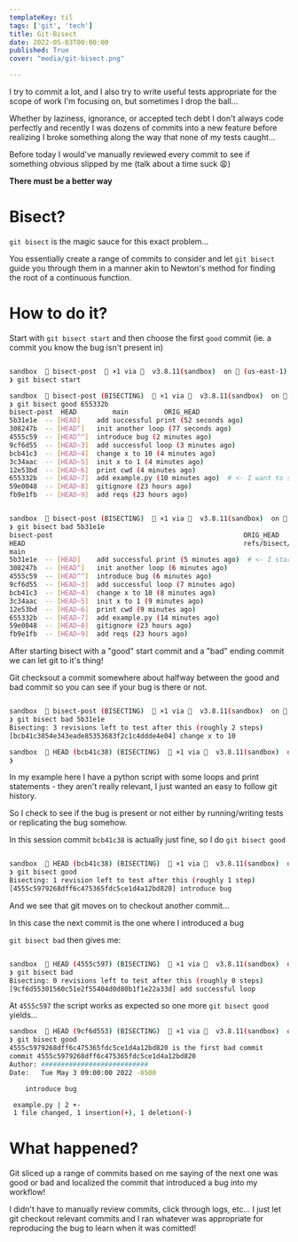 ```yaml
---
templateKey: til
tags: ['git', 'tech']
title: Git-Bisect
date: 2022-05-03T00:00:00
published: True
cover: "media/git-bisect.png"

---
```


I try to commit a lot, and I also try to write useful tests appropriate for the scope of work I'm focusing on, but sometimes I drop the ball...

Whether by laziness, ignorance, or accepted tech debt I don't always code perfectly and recently I was dozens of commits into a new feature before realizing I broke something along the way that none of my tests caught...

Before today I would've manually reviewed every commit to see if something obvious slipped by me (talk about a time suck 😩)

__There must be a better way__

# Bisect?

`git bisect` is the magic sauce for this exact problem...

You essentially create a range of commits to consider and let `git bisect` guide you through them in a manner akin to Newton's method for finding the root of a continuous function.

# How to do it?

Start with `git bisect start` and then choose the first `good` commit (ie. a commit you know the bug isn't present in)

```bash

sandbox   bisect-post   ×1 via   v3.8.11(sandbox)  on  (us-east-1)
❯ git bisect start

sandbox   bisect-post (BISECTING)   ×1 via   v3.8.11(sandbox)  on  (us-east-1)
❯ git bisect good 655332b
bisect-post  HEAD         main         ORIG_HEAD
5b31e1e  -- [HEAD]    add successful print (52 seconds ago)
308247b  -- [HEAD^]   init another loop (77 seconds ago)
4555c59  -- [HEAD^^]  introduce bug (2 minutes ago)
9cf6d55  -- [HEAD~3]  add successful loop (3 minutes ago)
bcb41c3  -- [HEAD~4]  change x to 10 (4 minutes ago)
3c34aac  -- [HEAD~5]  init x to 1 (4 minutes ago)
12e53bd  -- [HEAD~6]  print cwd (4 minutes ago)
655332b  -- [HEAD~7]  add example.py (10 minutes ago)  # <- I want to start at this commit
59e0048  -- [HEAD~8]  gitignore (23 hours ago)
fb9e1fb  -- [HEAD~9]  add reqs (23 hours ago)

```

```bash

sandbox   bisect-post (BISECTING)   ×1 via   v3.8.11(sandbox)  on  (us-east-1)
❯ git bisect bad 5b31e1e
bisect-post                                                ORIG_HEAD
HEAD                                                       refs/bisect/good-655332b6c384934c2c00c3d4aba3011ccc1e5b57
main
5b31e1e  -- [HEAD]    add successful print (5 minutes ago)  # <- I start here with the "bad" commit
308247b  -- [HEAD^]   init another loop (6 minutes ago)
4555c59  -- [HEAD^^]  introduce bug (6 minutes ago)
9cf6d55  -- [HEAD~3]  add successful loop (7 minutes ago)
bcb41c3  -- [HEAD~4]  change x to 10 (8 minutes ago)
3c34aac  -- [HEAD~5]  init x to 1 (9 minutes ago)
12e53bd  -- [HEAD~6]  print cwd (9 minutes ago)
655332b  -- [HEAD~7]  add example.py (14 minutes ago)
59e0048  -- [HEAD~8]  gitignore (23 hours ago)
fb9e1fb  -- [HEAD~9]  add reqs (23 hours ago)

```

After starting bisect with a "good" start commit and a "bad" ending commit we can let git to it's thing!

Git checksout a commit somewhere about halfway between the good and bad commit so you can see if your bug is there or not.

```bash

sandbox   bisect-post (BISECTING)   ×1 via   v3.8.11(sandbox)  on  (us-east-1)
❯ git bisect bad 5b31e1e
Bisecting: 3 revisions left to test after this (roughly 2 steps)
[bcb41c3854e343eade85353683f2c1c4ddde4e04] change x to 10

sandbox   HEAD (bcb41c38) (BISECTING)   ×1 via   v3.8.11(sandbox)  on  (us-east-1)
❯
```

In my example here I have a python script with some loops and print statements - they aren't really relevant, I just wanted an easy to follow git history.

So I check to see if the bug is present or not either by running/writing tests or replicating the bug somehow.

In this session commit `bcb41c38` is actually just fine, so I do `git bisect good`

```bash

sandbox   HEAD (bcb41c38) (BISECTING)   ×1 via   v3.8.11(sandbox)  on  (us-east-1)
❯ git bisect good
Bisecting: 1 revision left to test after this (roughly 1 step)
[4555c5979268dff6c475365fdc5ce1d4a12bd820] introduce bug

```

And we see that git moves on to checkout another commit...

In this case the next commit is the one where I introduced a bug

`git bisect bad` then gives me:

```bash

sandbox   HEAD (4555c597) (BISECTING)   ×1 via   v3.8.11(sandbox)  on  (us-east-1)
❯ git bisect bad
Bisecting: 0 revisions left to test after this (roughly 0 steps)
[9cf6d55301560c51e2f55404d0d80b1f1e22a33d] add successful loop
```

At `4555c597` the script works as expected so one more `git bisect good` yields...

```bash
sandbox   HEAD (9cf6d553) (BISECTING)   ×1 via   v3.8.11(sandbox)  on  (us-east-1)
❯ git bisect good
4555c5979268dff6c475365fdc5ce1d4a12bd820 is the first bad commit
commit 4555c5979268dff6c475365fdc5ce1d4a12bd820
Author: ########################### 
Date:   Tue May 3 09:00:00 2022 -0500

    introduce bug

 example.py | 2 +-
 1 file changed, 1 insertion(+), 1 deletion(-)


```

# What happened?

Git sliced up a range of commits based on me saying of the next one was good or bad and localized the commit that introduced a bug into my workflow!

I didn't have to manually review commits, click through logs, etc... I just let git checkout relevant commits and I ran whatever was appropriate for reproducing the bug to learn when it was comitted!
